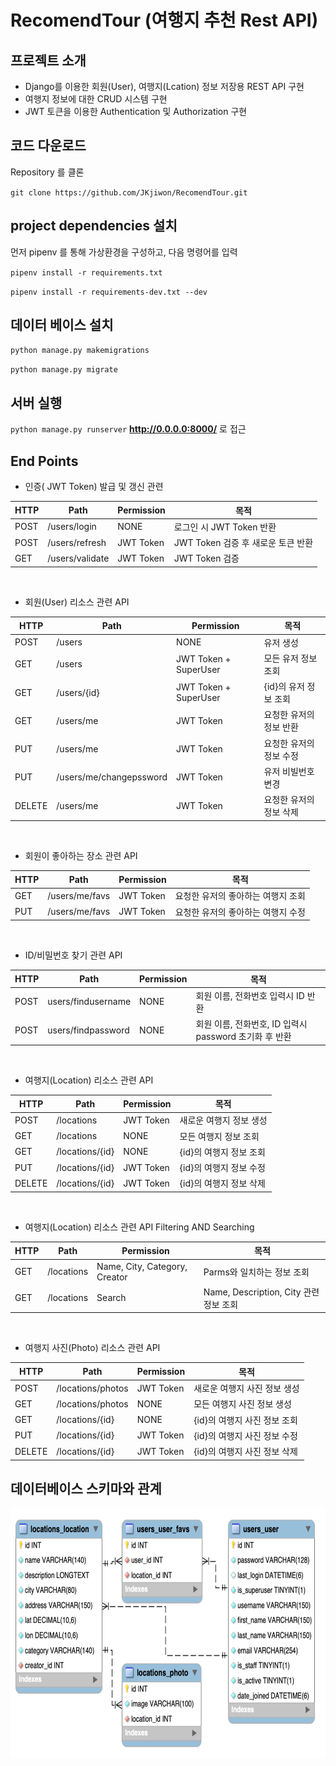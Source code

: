 # RecomendTour (여행지 추천 Rest API)
## 프로젝트 소개
* Django를 이용한 회원(User), 여행지(Lcation) 정보 저장용 REST API 구현
* 여행지 정보에 대한 CRUD 시스템 구현
* JWT 토큰을 이용한 Authentication 및 Authorization 구현

## 코드 다운로드
Repository 를 클론

`git clone https://github.com/JKjiwon/RecomendTour.git`


## project dependencies 설치

먼저 pipenv 를 통해 가상환경을 구성하고, 다음 명령어를 입력

`pipenv install -r requirements.txt`

`pipenv install -r requirements-dev.txt --dev`

## 데이터 베이스 설치

`python manage.py makemigrations`

`python manage.py migrate`


## 서버 실행
`python manage.py runserver` **http://0.0.0.0:8000/** 로 접근

## End Points
* 인증( JWT Token) 발급 및 갱신 관련

|HTTP|Path|Permission|목적|
|---|---|---|---|
|POST|/users/login|NONE|로그인 시  JWT Token 반환|
|POST|/users/refresh|JWT Token|JWT Token 검증 후 새로운 토큰 반환|
|GET|/users/validate|JWT Token|JWT Token 검증|

<br>

* 회원(User) 리소스 관련 API

|HTTP|Path|Permission|목적|
|---|---|---|---|
|POST|/users|NONE|유저 생성|
|GET|/users|JWT Token + SuperUser|모든 유저 정보 조회|
|GET|/users/{id}|JWT Token + SuperUser|{id}의 유저 정보 조회|
|GET|/users/me|JWT Token|요청한 유저의 정보 반환|
|PUT|/users/me|JWT Token|요청한 유저의 정보 수정|
|PUT|/users/me/changepssword|JWT Token|유저 비빌번호 변경
|DELETE|/users/me|JWT Token|요청한 유저의 정보 삭제|

<br>

* 회원이 좋아하는 장소 관련 API

|HTTP|Path|Permission|목적|
|---|---|---|---|
|GET|/users/me/favs|JWT Token|요청한 유저의 좋아하는 여행지 조회|
|PUT|/users/me/favs|JWT Token|요청한 유저의 좋아하는 여행지 수정|

<br>

* ID/비밀번호 찾기 관련 API

|HTTP|Path|Permission|목적|
|---|---|---|---|
|POST|users/findusername|NONE|회원 이름, 전화번호 입력시 ID 반환|
|POST|users/findpassword|NONE|회원 이름, 전화번호, ID 입력시 password 초기화 후 반환|

<br>

* 여행지(Location) 리소스 관련 API

|HTTP|Path|Permission|목적|
|---|---|---|---|
|POST|/locations|JWT Token|새로운 여행지 정보 생성|
|GET|/locations|NONE|모든 여행지 정보 조회|
|GET|/locations/{id}|NONE|{id}의 여행지 정보 조회|
|PUT|/locations/{id}|JWT Token|{id}의 여행지 정보 수정|
|DELETE|/locations/{id}|JWT Token|{id}의 여행지 정보 삭제|

<br>

* 여행지(Location) 리소스 관련 API Filtering AND Searching

|HTTP|Path|Permission|목적|
|---|---|---|---|
|GET|/locations|Name, City, Category, Creator|Parms와 일치하는 정보 조회|
|GET|/locations|Search|Name, Description, City 관련 정보 조회|

<br>

* 여행지 사진(Photo) 리소스 관련 API

|HTTP|Path|Permission|목적|
|---|---|---|---|
|POST|/locations/photos|JWT Token|새로운 여행지 사진 정보 생성|
|GET|/locations/photos|NONE|모든 여행지 사진 정보 생성|
|GET|/locations/{id}|NONE|{id}의 여행지 사진 정보 조회|
|PUT|/locations/{id}|JWT Token|{id}의 여행지 사진 정보 수정|
|DELETE|/locations/{id}|JWT Token|{id}의 여행지 사진 정보 삭제|

## 데이터베이스 스키마와 관계

<img src="database_schema.png"  width="700" height="400">
